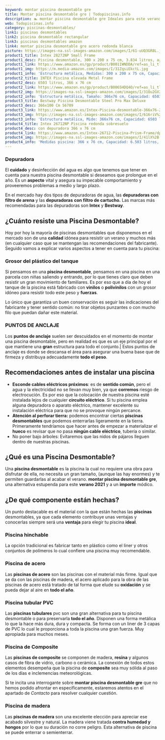 ```yaml
---
keyword: montar piscina desmontable gre
title: Montar piscina desmontable gre | Todopiscinas.info
description: 🏊 montar piscina desmontable gre Ideales para este verano 2021. Aquí puedes comprar montar piscina desmontable gre y comparar con otras similares. No dejes escapar montar piscina desmontable gre a un precio realmente tentador.
web: Todopiscinas.info
category: piscinas-desmontables/
link1: piscinas desmontables
link2: piscina desmontable rectangular
link3: piscinas desmontables amazon
link4: montar piscina desmontable gre acero redonda blanca
picture: https://images-na.ssl-images-amazon.com/images/I/61-uUQ3GR8L.jpg
product1_title: Intex 28272NP Small Frame
product1_desc: Piscina desmontable, 300 x 200 x 75 cm, 3.834 litros, azul
product1_link: https://www.amazon.es/gp/product/B001IWNDDA/ref=as_li_tl?ie=UTF8&camp=3638&creative=24630&creativeASIN=B001IWNDDA&linkCode=as2&tag=todopiscinas0e-21&linkId=25b9d647487c889cb6ef56ed63f50ca1
product1_img: https://m.media-amazon.com/images/I/31ZqsiEkctL.jpg
product1_info: 'Estructura metálica, Medidas: 300 x 200 x 75 cm, Capacidad: 3.834 litros, Para 6 personas (+ 6 años), Fácil montaje, Forma rectangular'
product2_title: INTEX Piscina elevada Metal Frame
product2_desc: 6503 litros, 366 x 76 cm
product2_link: https://www.amazon.es/gp/product/B0065HDQ4O/ref=as_li_tl?ie=UTF8&camp=3638&creative=24630&creativeASIN=B0065HDQ4O&linkCode=as2&tag=todopiscinas0e-21&linkId=ed2430e3ba564d3527ee103df33ed7b3
product2_img: https://images-na.ssl-images-amazon.com/images/I/31Ou2GV2SAL.jpg
product2_info: 'Estructura metálica, Tamaño: 366x76 cm, Capacidad: 6503 litros, Forma circular, De 4 a 7 personas (+6 años)'
product3_title: Bestway Piscina Desmontable Steel Pro Max Deluxe
product3_desc: 366x100 Cm 56709
product3_link: https://www.amazon.es/Intex-Piscina-desmontable-366x76-28210NP/dp/B0065HDQ4O?__mk_es_ES=%C3%85M%C3%85%C5%BD%C3%95%C3%91&crid=25UQGV9HG2INI&dchild=1&keywords=piscinas+desmontables&qid=1615854176&sprefix=piscinas+dem%2Caps%2C201&sr=8-5&linkCode=ll1&tag=todopiscinas0e-21&linkId=34f200977c6cbaab1f3f4d9ac0e64755&language=es_ES&ref_=as_li_ss_tl
product3_img: https://images-na.ssl-images-amazon.com/images/I/616riV%2BiY3L.jpg
product3_info: 'Estructura metálica, Mide: 366x76 cm, Capacidad: 6503 litros, De 4 a 7 personas mayores de 6 años, Forma circular, Tecnología Super-Tough'
product4_title: Intex 26712NP Piscina redonda sobresuelo
product4_desc: con depuradora 366 x 76 cm
product4_link: https://www.amazon.es/Intex-26712-Piscina-Prism-Frame/dp/B07FB823GL?__mk_es_ES=%C3%85M%C3%85%C5%BD%C3%95%C3%91&dchild=1&keywords=piscinas+desmontables+con+depuradora&qid=1615936418&sr=8-5&linkCode=ll1&tag=todopiscinas0e-21&linkId=d98699de7830cd471766fa1daa36de34&language=es_ES&ref_=as_li_ss_tl
product4_img: https://images-na.ssl-images-amazon.com/images/I/41lX%2B-YpibL.jpg
product4_info: 'Medidas piscina: 366 x 76 cm, Capacidad: 6.503 litros, Incluye depuradora de cartucha A, Lona resistente triple capa'
---
```




### Depuradora

El **cuidado** y desinfección del agua es algo que tenemos que tener en cuenta para nuestra piscina desmontable si deseamos que prolongue en el año. Es un **aspecto** vital y asegura su impecable comportamiento y proveeremos problemas a medio y largo plazo.

En el mercado hay dos tipos de depuradoras de agua, las **depuradoras con filtro de arena** y  las **depuradoras** **con filtro de cartucho.** Las marcas más recomendadas para las depuradoras son **Intex** y **Bestway**.


## ¿Cuánto resiste una Piscina Desmontable?

Hoy por hoy la mayoría de piscinas desmontables que disponemos en el mercado son de una **calidad** idónea para resistir un verano y muchos más (en cualquier caso que se mantengan las recomendaciones del fabricante). Seguido vamos a explicar varios aspectos a tener en cuenta para tu piscina:


### Grosor del plástico del tanque

Si pensamos en una **piscina desmontable**, pensamos en una piscina en una parcela con niñas saliendo y entrando, por lo que tienes claro que deben resistir un gran movimiento de familiares. Es por eso que a día de hoy el tanque de la piscina está fabricado con **vinilos** o **polivinilos** con un grosor idóneo para resistir todo este peso y **fuerzas**.

Lo único que garantiza un	 buen conservación es seguir las indicaciones del fabricante y tener sentido común: no tirar objetos punzantes o con mucho filo que puedan dañar este material.


### PUNTOS DE ANCLAJE

Los **puntos de anclaje** suelen ser descuidados en el momento de montar una piscina desmontable, pero en realidad es que es un eje principal por el que mantiene una **gran** estructura para todo el conjunto.| Estos puntos de anclaje es donde se descansa el área para asegurar una buena base que de firmeza y distribuya adecuadamente **todo el peso**.


## Recomendaciones antes de instalar una piscina



*   **Esconde cables eléctricos próximos**: es de **sentido común**, pero el agua y la electricidad no se llevan muy bien, ya que **corremos** riesgo de electrocución. Es por eso que la colocación de nuestra piscina esté instalada lejos de cualquier **circuito eléctrico**. Si tu piscina emplea alguna depuradora o aparato eléctrico, mantener excelente su instalación eléctrica para que no se provoque ningún percance.
*   **Atención al perforar tierra:** podemos encontrar ciertas **piscinas desmontables** que podemos enterrarlas ligeramente en la tierra. Primeramente tendríamos que hacer antes de empezar a materializar el **hueco** es revisar que no pasa **ningún cable eléctrico**, tubería o similar.
*   No poner bajo árboles: Evitaremos que las nidos de pájaros lleguen dentro de nuestras piscinas.
## ¿Qué es una Piscina Desmontable?

Una **piscina desmontable** es la piscina la cual no requiere una obra para disfrutar de ella, no necesita un gran tamaño, (aunque las hay enormes) y te permiten guardarlas al acabar el verano.  **montar piscina desmontable gre**, una alternativa estupenda para este **verano 2021** y a un **importe** módico.

<brand-panel :title=product1_title :desc=product1_desc :img=product1_img :link=product1_link></brand-panel>

<external-banner></external-banner>



## ¿De qué componente están hechas?

Un punto destacable es el material con la que están hechas las **piscinas** desmontables, ya que cada elemento contribuye unas ventajas y conocerlas siempre será una **ventaja** para elegir tu piscina **ideal**.


### Piscina hinchable

 La opción tradicional es fabricar tanto en plástico como el liner y otros conjuntos de polímeros lo cual confiere una piscina muy recomendable.


### Piscina de acero

Las **piscinas de acero** son las piscinas con el material más firme. Igual que se da con las piscinas de madera, el acero aplicado para la obra de las piscinas de acero está tratado de tal forma que elude su **oxidación** y se pueda dejar al aire en **todo el año**.


### Piscina tubular PVC

Las **piscinas tubulares** pvc son una gran alternativa para tu piscina desmontable o para preservarla **todo el año**. Disponen una forma metálica lo que la hace más dura, dura y compacta. Se forma con un liner de 3 capas de PVC lo cual le proporciona a toda la piscina una gran fuerza. Muy apropiada para muchos meses.


### Piscina de Composite

Las **piscinas de composite** se componen de madera, **resina** y algunos casos de fibra de vidrio, carbono o cerámica. La conexión de todos estos elementos desempeña que la piscina de **composite** sea muy sólida al paso de los días e inclemencias meteorológicas.

Si te incita una interrogante sobre **montar piscina desmontable gre** que no hemos podido afrontar en específicamente, estaremos atentos en el apartado de _Contacto_ para resolver cualquier cuestión.


### Piscina de madera

Las **piscinas de madera** son una excelente elección para apreciar ese acabado silvestre y natural. La madera viene tratada **contra humedad y hongos** por lo que su duración no corre peligro. Esta alternativa de piscina se puede enterrar o semienterrar.

<stats-list :link1=link1 :link2=link2 :link3=link3 :link4=link4 :category=category></stats-list>